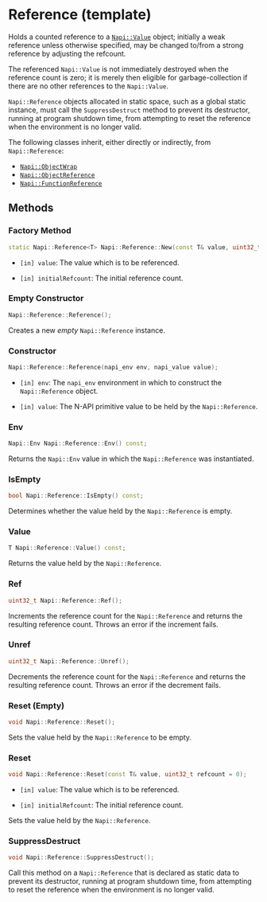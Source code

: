 # Reference (template)

Holds a counted reference to a [`Napi::Value`](value.md) object; initially a weak reference unless otherwise specified, may be changed to/from a strong reference by adjusting the refcount.

The referenced `Napi::Value` is not immediately destroyed when the reference count is zero; it is merely then eligible for garbage-collection if there are no other references to the `Napi::Value`.

`Napi::Reference` objects allocated in static space, such as a global static instance, must call the `SuppressDestruct` method to prevent its destructor, running at program shutdown time, from attempting to reset the reference when the environment is no longer valid.

The following classes inherit, either directly or indirectly, from `Napi::Reference`:

* [`Napi::ObjectWrap`](object_wrap.md)
* [`Napi::ObjectReference`](object_reference.md)
* [`Napi::FunctionReference`](function_reference.md)

## Methods

### Factory Method

```cpp
static Napi::Reference<T> Napi::Reference::New(const T& value, uint32_t initialRefcount = 0);
```

* `[in] value`: The value which is to be referenced.

* `[in] initialRefcount`: The initial reference count.

### Empty Constructor

```cpp
Napi::Reference::Reference();
```

Creates a new _empty_ `Napi::Reference` instance.

### Constructor

```cpp
Napi::Reference::Reference(napi_env env, napi_value value);
```

* `[in] env`: The `napi_env` environment in which to construct the `Napi::Reference` object.

* `[in] value`: The N-API primitive value to be held by the `Napi::Reference`.

### Env

```cpp
Napi::Env Napi::Reference::Env() const;
```

Returns the `Napi::Env` value in which the `Napi::Reference` was instantiated.

### IsEmpty

```cpp
bool Napi::Reference::IsEmpty() const;
```

Determines whether the value held by the `Napi::Reference` is empty.

### Value

```cpp
T Napi::Reference::Value() const;
```

Returns the value held by the `Napi::Reference`.

### Ref

```cpp
uint32_t Napi::Reference::Ref();
```

Increments the reference count for the `Napi::Reference` and returns the resulting reference count. Throws an error if the increment fails.

### Unref

```cpp
uint32_t Napi::Reference::Unref();
```

Decrements the reference count for the `Napi::Reference` and returns the resulting reference count. Throws an error if the decrement fails.

### Reset (Empty)

```cpp
void Napi::Reference::Reset();
```

Sets the value held by the `Napi::Reference` to be empty.

### Reset

```cpp
void Napi::Reference::Reset(const T& value, uint32_t refcount = 0);
```

* `[in] value`: The value which is to be referenced.

* `[in] initialRefcount`: The initial reference count.

Sets the value held by the `Napi::Reference`.

### SuppressDestruct

```cpp
void Napi::Reference::SuppressDestruct();
```

Call this method on a `Napi::Reference` that is declared as static data to prevent its destructor, running at program shutdown time, from attempting to reset the reference when the environment is no longer valid.
